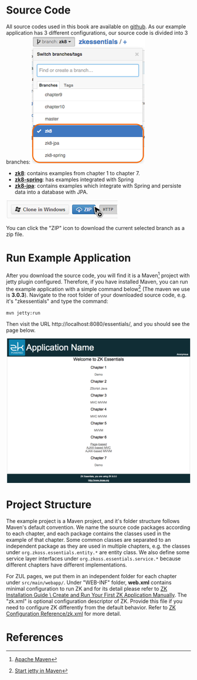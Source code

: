 # Source Code

All source codes used in this book are available on
[github](https://github.com/zkoss/zkessentials). As our example
application has 3 different configurations, our source code is divided
into 3 branches:
![ center](images/ze-ch2-3branches.png)
* [**zk8**](https://github.com/zkoss/zkessentials/tree/zk8): contains examples from chapter 1 to chapter 7.
* [**zk8-spring**](https://github.com/zkoss/zkessentials/tree/zk8-spring): has examples integrated with Spring
* [**zk8-jpa**](https://github.com/zkoss/zkessentials/tree/zk8-jpa): contains examples which integrate with Spring and
persiste data into a database with JPA.



![ center](images/ze-ch2-download-zip.png)

You can click the "ZIP" icon to download the current selected branch as
a zip file.


# Run Example Application

After you download the source code, you will find it is a Maven[^1]
project with jetty plugin configured. Therefore, if you have installed Maven, you
can run the example application with a simple command below[^2] (The maven we
use is **3.0.3**). Navigate to the root folder of your downloaded source
code, e.g. it's "zkessentials" and type the command:

`mvn jetty:run`

Then visit the URL http://localhost:8080/essentials/, and you should
see the page below.

![](images/ze-ch2-index.png)


# Project Structure

The example project is a Maven project, and it's folder structure follows Maven's default convention. We name the source code packages according to each chapter, and each
package contains the classes used in the example of that chapter. Some
common classes are separated to an independent package as they are used
in multiple chapters, e.g. the classes under `org.zkoss.essentials.entity.*`
are entity class. We also define some service layer interfaces under
`org.zkoss.essentials.service.*` because different chapters have different
implementations.

For ZUL pages, we put them in an independent folder for each chapter
under `src/main/webapp/`. Under "WEB-INF" folder, **web.xml** contains
minimal configuration to run ZK and for its detail please refer to [ ZK
Installation Guide \\ Create and Run Your First ZK Application
Manually](http://books.zkoss.org/wiki/ZK%20Installation%20Guide/Quick%20Start/Create%20and%20Run%20Your%20First%20ZK%20Application%20Manually).
The "zk.xml" is optional configuration descriptor of ZK. Provide this
file if you need to configure ZK differently from the default behavior.
Refer to [ZK Configuration
Reference/zk.xml](http://books.zkoss.org/wiki/ZK%20Configuration%20Reference/zk.xml) for more
detail.


# References

[^1]: [Apache Maven](http://maven.apache.org/)

[^2]: [Start jetty in Maven](http://docs.codehaus.org/display/JETTY/Maven+Jetty+Plugin)
